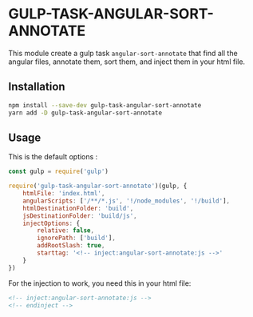 # GULP-TASK-ANGULAR-SORT-ANNOTATE

This module create a gulp task `angular-sort-annotate` that find all the angular files, annotate them, sort them, and inject them in your html file.

## Installation

```bash
npm install --save-dev gulp-task-angular-sort-annotate
yarn add -D gulp-task-angular-sort-annotate
```

## Usage

This is the default options :

```javascript
const gulp = require('gulp')

require('gulp-task-angular-sort-annotate')(gulp, {
    htmlFile: 'index.html',
    angularScripts: ['/**/*.js', '!/node_modules', '!/build'],
    htmlDestinationFolder: 'build',
    jsDestinationFolder: 'build/js',
    injectOptions: {
        relative: false,
        ignorePath: ['build'],
        addRootSlash: true,
        starttag: '<!-- inject:angular-sort-annotate:js -->'
    }
})
```

For the injection to work, you need this in your html file:

```html
<!-- inject:angular-sort-annotate:js -->
<!-- endinject -->
```
